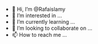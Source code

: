 - 👋 Hi, I’m @Rafaislamy
- 👀 I’m interested in ...
- 🌱 I’m currently learning ...
- 💞️ I’m looking to collaborate on ...
- 📫 How to reach me ...

<!---
Rafaislamy/Rafaislamy is a ✨ special ✨ repository because its `README.md` (this file) appears on your GitHub profile.
You can click the Preview link to take a look at your changes.
--->

